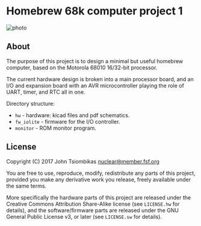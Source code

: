 Homebrew 68k computer project 1
===============================

![photo](http://nuclear.mutantstargoat.com/hw/m68kcomp1/img/m68kcomp1_test2-thumb.jpg)

About
-----
The purpose of this project is to design a minimal but useful homebrew computer,
based on the Motorola 68010 16/32-bit processor.

The current hardware design is broken into a main processor board, and an I/O
and expansion board with an AVR microcontroller playing the role of UART, timer,
and RTC all in one.

Directory structure:

  * `hw` - hardware: kicad files and pdf schematics.
  * `fw_iolite` - firmware for the I/O controller.
  * `monitor` - ROM monitor program.

License
-------
Copyright (C) 2017 John Tsiombikas <nuclear@member.fsf.org>

You are free to use, reproduce, modify, redistribute any parts of this project,
provided you make any derivative work you release, freely available under the
same terms.

More specifically the hardware parts of this project are released under the
Creative Commons Attribution Share-Alike license (see `LICENSE.hw`
for details), and the software/firmware parts are released under the GNU General
Public License v3, or later (see `LICENSE.sw` for details).
